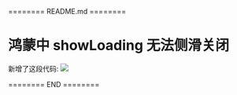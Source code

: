 ======== README.md ========

# 鸿蒙中 showLoading 无法侧滑关闭

新增了这段代码:
![](https://yuhepicgo.oss-cn-beijing.aliyuncs.com/20250616171458838.png)

======== END ========
